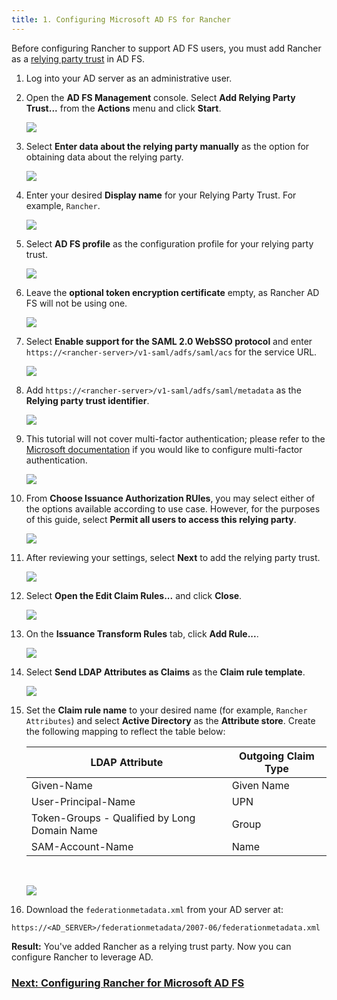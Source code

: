```yaml
---
title: 1. Configuring Microsoft AD FS for Rancher
---
```


Before configuring Rancher to support AD FS users, you must add Rancher as a [relying party trust](https://docs.microsoft.com/en-us/windows-server/identity/ad-fs/technical-reference/understanding-key-ad-fs-concepts) in AD FS.

1. Log into your AD server as an administrative user.

1. Open the **AD FS Management** console. Select **Add Relying Party Trust...** from the **Actions** menu and click **Start**.

    ![](/img/adfs/adfs-overview.png)

1. Select **Enter data about the relying party manually** as the option for obtaining data about the relying party.

    ![](/img/adfs/adfs-add-rpt-2.png)

1. Enter your desired **Display name** for your Relying Party Trust. For example, `Rancher`.

    ![](/img/adfs/adfs-add-rpt-3.png)

1. Select **AD FS profile** as the configuration profile for your relying party trust.

    ![](/img/adfs/adfs-add-rpt-4.png)

1. Leave the **optional token encryption certificate** empty, as Rancher AD FS will not be using one.

    ![](/img/adfs/adfs-add-rpt-5.png)

1. Select **Enable support for the SAML 2.0 WebSSO protocol**
  and enter `https://<rancher-server>/v1-saml/adfs/saml/acs` for the service URL.

    ![](/img/adfs/adfs-add-rpt-6.png)

1. Add `https://<rancher-server>/v1-saml/adfs/saml/metadata` as the **Relying party trust identifier**.

    ![](/img/adfs/adfs-add-rpt-7.png)

1. This tutorial will not cover multi-factor authentication; please refer to the [Microsoft documentation](https://docs.microsoft.com/en-us/windows-server/identity/ad-fs/operations/configure-additional-authentication-methods-for-ad-fs) if you would like to configure multi-factor authentication.

    ![](/img/adfs/adfs-add-rpt-8.png)

1. From **Choose Issuance Authorization RUles**, you may select either of the options available according to use case. However, for the purposes of this guide, select **Permit all users to access this relying party**.

    ![](/img/adfs/adfs-add-rpt-9.png)

1. After reviewing your settings, select **Next** to add the relying party trust.

    ![](/img/adfs/adfs-add-rpt-10.png)


1. Select **Open the Edit Claim Rules...** and click **Close**.

    ![](/img/adfs/adfs-add-rpt-11.png)

1. On the **Issuance Transform Rules** tab, click **Add Rule...**.

    ![](/img/adfs/adfs-edit-cr.png)

1. Select **Send LDAP Attributes as Claims** as the **Claim rule template**.

    ![](/img/adfs/adfs-add-tcr-1.png)

1. Set the **Claim rule name** to your desired name (for example, `Rancher Attributes`) and select **Active Directory** as the **Attribute store**. Create the following mapping to reflect the table below:

    | LDAP Attribute                               | Outgoing Claim Type |
    | -------------------------------------------- | ------------------- |
    | Given-Name                                   | Given Name          |
    | User-Principal-Name                          | UPN                 |
    | Token-Groups - Qualified by Long Domain Name | Group               |
    | SAM-Account-Name                             | Name                |
    <br/>

    ![](/img/adfs/adfs-add-tcr-2.png)

1. Download the `federationmetadata.xml` from your AD server at:
```
https://<AD_SERVER>/federationmetadata/2007-06/federationmetadata.xml
```

**Result:** You've added Rancher as a relying trust party. Now you can configure Rancher to leverage AD.

### [Next: Configuring Rancher for Microsoft AD FS](configure-rancher-for-ms-adfs.md)
